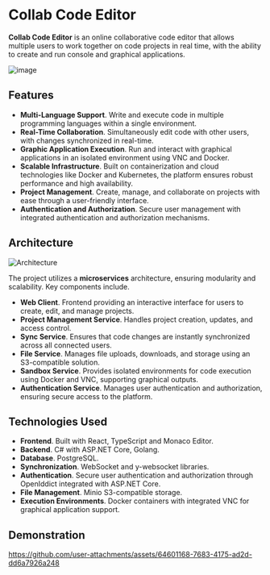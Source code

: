 # Сollab Сode Editor

**Collab Code Editor** is an online collaborative code editor that allows multiple users to work together on code projects in real time, with the ability to create and run console and graphical applications.

![image](https://github.com/user-attachments/assets/ead617d9-3024-4cf0-ad78-f9c332ca2dd7)


## Features

- **Multi-Language Support**. Write and execute code in multiple programming languages within a single environment.
- **Real-Time Collaboration**. Simultaneously edit code with other users, with changes synchronized in real-time.
- **Graphic Application Execution**. Run and interact with graphical applications in an isolated environment using VNC and Docker.
- **Scalable Infrastructure**. Built on containerization and cloud technologies like Docker and Kubernetes, the platform ensures robust performance and high availability.
- **Project Management**. Create, manage, and collaborate on projects with ease through a user-friendly interface.
- **Authentication and Authorization**. Secure user management with integrated authentication and authorization mechanisms.

## Architecture

![Architecture](https://github.com/user-attachments/assets/cd3df1cc-e21e-4d9e-8f37-b618d5ab1d00)


The project utilizes a **microservices** architecture, ensuring modularity and scalability. Key components include.

- **Web Client**. Frontend providing an interactive interface for users to create, edit, and manage projects.
- **Project Management Service**. Handles project creation, updates, and access control.
- **Sync Service**. Ensures that code changes are instantly synchronized across all connected users.
- **File Service**. Manages file uploads, downloads, and storage using an S3-compatible solution.
- **Sandbox Service**. Provides isolated environments for code execution using Docker and VNC, supporting graphical outputs.
- **Authentication Service**. Manages user authentication and authorization, ensuring secure access to the platform.

## Technologies Used

- **Frontend**. Built with React, TypeScript and Monaco Editor.
- **Backend**. C# with ASP.NET Core, Golang.
- **Database**. PostgreSQL.
- **Synchronization**. WebSocket and y-websocket libraries.
- **Authentication**. Secure user authentication and authorization through OpenIddict integrated with ASP.NET Core.
- **File Management**. Minio S3-compatible storage.
- **Execution Environments**. Docker containers with integrated VNC for graphical application support.

## Demonstration

https://github.com/user-attachments/assets/64601168-7683-4175-ad2d-dd6a7926a248

